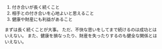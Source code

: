 1. 付き合いが長く続くこと
2. 相手との付き合いを心地よいと思えること
3. 健康や財産にも利益があること

まずは長く続くことが大事。
ただ、不快な思いをしてまで続けるのは成功とはいえない。
また、健康を損なったり、財産を失ったりするのも健全な関係とはいえない。

